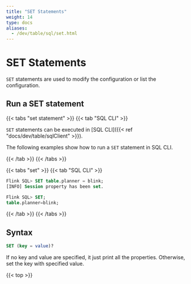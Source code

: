 ```yaml
---
title: "SET Statements"
weight: 14
type: docs
aliases:
  - /dev/table/sql/set.html
---
```

<!--
Licensed to the Apache Software Foundation (ASF) under one
or more contributor license agreements.  See the NOTICE file
distributed with this work for additional information
regarding copyright ownership.  The ASF licenses this file
to you under the Apache License, Version 2.0 (the
"License"); you may not use this file except in compliance
with the License.  You may obtain a copy of the License at

  http://www.apache.org/licenses/LICENSE-2.0

Unless required by applicable law or agreed to in writing,
software distributed under the License is distributed on an
"AS IS" BASIS, WITHOUT WARRANTIES OR CONDITIONS OF ANY
KIND, either express or implied.  See the License for the
specific language governing permissions and limitations
under the License.
-->

# SET Statements

`SET` statements are used to modify the configuration or list the configuration.

## Run a SET statement

{{< tabs "set statement" >}}
{{< tab "SQL CLI" >}}

`SET` statements can be executed in [SQL CLI]({{< ref "docs/dev/table/sqlClient" >}}).

The following examples show how to run a `SET` statement in SQL CLI.

{{< /tab >}}
{{< /tabs >}}

{{< tabs "set" >}}
{{< tab "SQL CLI" >}}
```sql
Flink SQL> SET table.planner = blink;
[INFO] Session property has been set.

Flink SQL> SET;
table.planner=blink;
```
{{< /tab >}}
{{< /tabs >}}

## Syntax

```sql
SET (key = value)?
```

If no key and value are specified, it just print all the properties. Otherwise, set the key with specified value.

{{< top >}}
